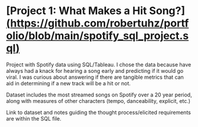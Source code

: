 # [Project 1: What Makes a Hit Song?] [(https://github.com/robertuhz/portfolio/blob/main/spotify_sql_project.sql)](https://github.com/robertuhz/portfolio/blob/main/spotify_sql_project.sql)

Project with Spotify data using SQL/Tableau. I chose the data because have always had a knack for hearing a song early and predicting if it would go viral. I was curious about answering if there are tangible metrics that can aid in determining if a new track will be a hit or not.

Dataset includes the most streamed songs on Spotify over a 20 year period, along with measures of other characters (tempo, danceability, explicit, etc.)

Link to dataset and notes guiding the thought process/elicited requirements are within the SQL file.
